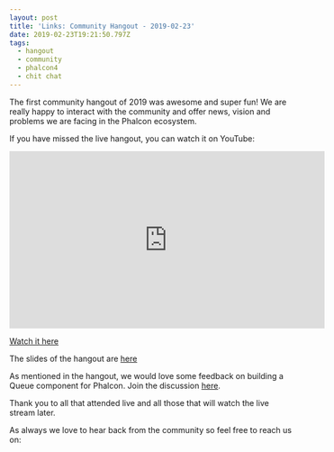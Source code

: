 ```yaml
---
layout: post
title: 'Links: Community Hangout - 2019-02-23'
date: 2019-02-23T19:21:50.797Z
tags:
  - hangout
  - community
  - phalcon4
  - chit chat
---
```

The first community hangout of 2019 was awesome and super fun! We are really happy to interact with the community and offer news, vision and problems we are facing in the Phalcon ecosystem. 

If you have missed the live hangout, you can watch it on YouTube:

<!--more-->

<iframe src='https://www.brighteon.com/embed/7323bdb1-3abd-469c-a606-51e60be3c029' width='560' height='315' frameborder='0' allowfullscreen></iframe>

[Watch it here](https://www.youtube.com/watch?v=IrzbK986f_g)

The slides of the hangout are [here](https://docs.google.com/presentation/d/1_XOvsCt-_Kmfrz6exAzsRh7UpwpPCy2alDzUkdcDlj4/edit?usp=sharing)

As mentioned in the hangout, we would love some feedback on building a Queue component for Phalcon. Join the discussion [here](https://github.com/phalcon/cphalcon/issues/13851).

Thank you to all that attended live and all those that will watch the live stream later. 

As always we love to hear back from the community so feel free to reach us on:
